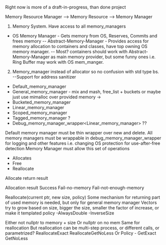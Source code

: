 Right now is more of a draft-in-progress, than done project

Memory Resource Manager --> Memory Resource --> Memory Manager

1. Memory System. Have access to all memory_managers 
 - OS Memory Manager - Gets memory from OS, Reserves, Commits and frees memory 
 -- Abstract-Memory-Manager - Provides access for memory allocation to containers and classes, have top owning OS memory manager. 
 -- Most? containers should work with Abstract-Memory-Manager as main memory provider, but some funny ones i.e. Ring Buffer may work with OS mem_manger.


2. Memory_manager instead of allocator so no confusion with std type bs.
--Support for address sanitizer
- Default_memory_manager
- General_memory_manager - mix and mash, free_list + buckets or maybe just use mimalloc over provided memory ->
- Bucketed_memory_manager
- Linear_memory_manager
- Scoped_memory_manager
- Tagged_memory_manager ?
- Debug_memory_manager_wrapper<Linear_memory_manager> ??

Default memory manager must be thin wrapper over new and delete.
All memory managers must be wrappable in debug_memory_manager_wrapper for logging and other features i.e. changing OS protection for use-after-free detection
Memory Manager must allow this set of operations
- Allocates
- Free
- Reallocate

Allocate return result 

Allocation result
Success
Fail-no-memory
Fail-not-enough-memory

Reallocate(current ptr, new size, policy)
Some mechanism for returning part of used memory is needed, but only for general memory manager
Vectors try to grow based on size, bigger the size, smaller the factor of increase, or make it templated policy
-AlwaysDouble
-InverseSize

Either not nullptr to memory + size
Or nullptr on no mem
Same for reallocation
But reallocation can be multi-step process, or different calls, or parametrized?
ReallocateExact
ReallocateGetNoLess
Or
Policy - 
GetExact
GetNoLess

